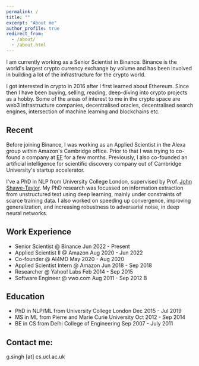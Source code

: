 ```yaml
---
permalink: /
title: ""
excerpt: "About me"
author_profile: true
redirect_from: 
  - /about/
  - /about.html
---
```


I am currently working as a Senior Scientist in Binance. Binance is the world's largest crypto currency exchange by volume and has been involved in building a lot of the infrastructure for the crypto world. 

I got interested in crypto in 2016 after I first learned about Ethereum. Since then I have been buying, selling, reading, deep-diving into crypto projects as a hobby. Some of the areas of interest to me in the crypto space are web3 infrastructure companies, decentralised oracles, decentralised search engines, intersection of machine learning and blockchains etc.

Recent
------
Before joining Binance, I was working as an Applied Scientist in the Alexa group within Amazon's Cambridge office. Prior to that I was trying to co-found a company at <a href="https://www.joinef.com">EF</a> for a few months. Previously, I also co-founded an artificial intelligence for scientific discovery company out of Cambridge University's startup accelerator.

I've a PhD in NLP from University College London, supervised by Prof. <a href="http://www0.cs.ucl.ac.uk/staff/J.Shawe-Taylor/">John Shawe-Taylor</a>. My PhD research was focussed on information extraction from unstructured text using deep learning, mainly under constraints of scarce training data. I also worked on speeding up convergence, improving generalization, and increasing robustness to adversarial noise, in deep neural networks. 

Work Experience
------
* Senior Scientist @ Binance Jun 2022 - Present
* Applied Scientist II @ Amazon Aug 2020 - Jun 2022
* Co-founder @ AI4MD May 2020 - Aug 2020
* Applied Scientist Intern @ Amazon Jun 2018 - Sep 2018
* Researcher @ Yahoo! Labs Feb 2014 - Sep 2015
* Software Engineer @ vwo.com Aug 2011 - Sep 2012 B

Education
------
* PhD in NLP/ML from University College London Dec 2015 - Jul 2019
* MS in ML from Pierre and Marie Curie University Oct 2012 - Sep 2014 
* BE in CS from Delhi College of Engineering Sep 2007 - July 2011 



Contact me:
------
g.singh [at] cs.ucl.ac.uk
